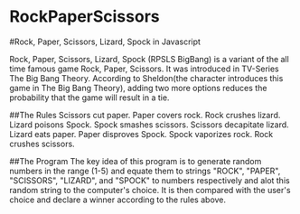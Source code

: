 # RockPaperScissors
#Rock, Paper, Scissors, Lizard, Spock in Javascript

Rock, Paper, Scissors, Lizard, Spock (RPSLS BigBang) is a variant of the all time famous game Rock, Paper, Scissors. It was introduced in TV-Series The Big Bang Theory. 
According to Sheldon(the character introduces this game in The Big Bang Theory), adding two more options reduces the probability that the game will result in a tie.

##The Rules Scissors cut paper. Paper covers rock. Rock crushes lizard. Lizard poisons Spock. Spock smashes scissors. Scissors decapitate lizard. Lizard eats paper. Paper disproves Spock. Spock vaporizes rock. Rock crushes scissors.

##The Program The key idea of this program is to generate random numbers in the range (1-5) and equate them to strings "ROCK", "PAPER", "SCISSORS", "LIZARD", and "SPOCK" to numbers respectively and alot this random string to the computer's choice. It is then compared with the user's choice and declare a winner according to the rules above.
